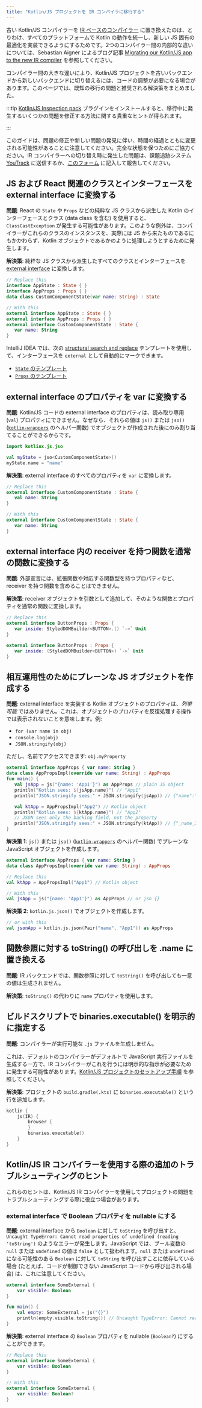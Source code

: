 ```yaml
---
title: "Kotlin/JS プロジェクトを IR コンパイラに移行する"
---
```

古い Kotlin/JS コンパイラーを [IR ベースのコンパイラー](js-ir-compiler) に置き換えたのは、とりわけ、すべてのプラットフォームで Kotlin の動作を統一し、新しい JS 固有の最適化を実装できるようにするためです。2つのコンパイラー間の内部的な違いについては、Sebastian Aigner によるブログ記事 [Migrating our Kotlin/JS app to the new IR compiler](https://dev.to/kotlin/migrating-our-kotlin-js-app-to-the-new-ir-compiler-3o6i) を参照してください。

コンパイラー間の大きな違いにより、Kotlin/JS プロジェクトを古いバックエンドから新しいバックエンドに切り替えるには、コードの調整が必要になる場合があります。このページでは、既知の移行の問題と推奨される解決策をまとめました。

:::tip
[Kotlin/JS Inspection pack](https://plugins.jetbrains.com/plugin/17183-kotlin-js-inspection-pack/) プラグインをインストールすると、移行中に発生するいくつかの問題を修正する方法に関する貴重なヒントが得られます。

:::

このガイドは、問題の修正や新しい問題の発見に伴い、時間の経過とともに変更される可能性があることに注意してください。完全な状態を保つためにご協力ください。IR コンパイラーへの切り替え時に発生した問題は、課題追跡システム [YouTrack](https://kotl.in/issue) に送信するか、[このフォーム](https://surveys.jetbrains.com/s3/ir-be-migration-issue) に記入して報告してください。

## JS および React 関連のクラスとインターフェースを external interface に変換する

**問題**: React の `State` や `Props` などの純粋な JS クラスから派生した Kotlin のインターフェースとクラス (data class を含む) を使用すると、`ClassCastException` が発生する可能性があります。このような例外は、コンパイラーがこれらのクラスのインスタンスを、実際には JS から来たものであるにもかかわらず、Kotlin オブジェクトであるかのように処理しようとするために発生します。

**解決策**: 純粋な JS クラスから派生したすべてのクラスとインターフェースを [external interface](js-interop#external-interfaces) に変換します。

```kotlin
// Replace this
interface AppState : State { }
interface AppProps : Props { }
data class CustomComponentState(var name: String) : State
```

```kotlin
// With this
external interface AppState : State { }
external interface AppProps : Props { }
external interface CustomComponentState : State {
   var name: String
}
```

IntelliJ IDEA では、次の [structural search and replace](https://www.jetbrains.com/help/idea/structural-search-and-replace.html) テンプレートを使用して、インターフェースを `external` として自動的にマークできます。
* [`State` のテンプレート](https://gist.github.com/SebastianAigner/62119536f24597e630acfdbd14001b98)
* [`Props` のテンプレート](https://gist.github.com/SebastianAigner/a47a77f5e519fc74185c077ba12624f9)

## external interface のプロパティを var に変換する

**問題**: Kotlin/JS コードの external interface のプロパティは、読み取り専用 (`val`) プロパティにできません。なぜなら、それらの値は `js()` または `jso()` ([`kotlin-wrappers`](https://github.com/JetBrains/kotlin-wrappers) のヘルパー関数) でオブジェクトが作成された後にのみ割り当てることができるからです。

```kotlin
import kotlinx.js.jso

val myState = jso<CustomComponentState>()
myState.name = "name"
```

**解決策**: external interface のすべてのプロパティを `var` に変換します。

```kotlin
// Replace this
external interface CustomComponentState : State {
   val name: String
}
```

```kotlin
// With this
external interface CustomComponentState : State {
   var name: String
}
```

## external interface 内の receiver を持つ関数を通常の関数に変換する

**問題**: 外部宣言には、拡張関数や対応する関数型を持つプロパティなど、receiver を持つ関数を含めることはできません。

**解決策**: receiver オブジェクトを引数として追加して、そのような関数とプロパティを通常の関数に変換します。

```kotlin
// Replace this
external interface ButtonProps : Props {
   var inside: StyledDOMBuilder<BUTTON>.() `->` Unit
}
```

```kotlin
external interface ButtonProps : Props {
   var inside: (StyledDOMBuilder<BUTTON>) `->` Unit
}
```

## 相互運用性のためにプレーンな JS オブジェクトを作成する

**問題**: external interface を実装する Kotlin オブジェクトのプロパティは、_列挙可能_ ではありません。これは、オブジェクトのプロパティを反復処理する操作では表示されないことを意味します。例:
* `for (var name in obj)`
* `console.log(obj)`
* `JSON.stringify(obj)`

ただし、名前でアクセスできます: `obj.myProperty`

```kotlin
external interface AppProps { var name: String }
data class AppPropsImpl(override var name: String) : AppProps
fun main() {
   val jsApp = js("{name: 'App1'}") as AppProps // plain JS object
   println("Kotlin sees: ${jsApp.name}") // "App1"
   println("JSON.stringify sees:" + JSON.stringify(jsApp)) // {"name":"App1"} - OK

   val ktApp = AppPropsImpl("App2") // Kotlin object
   println("Kotlin sees: ${ktApp.name}") // "App2"
   // JSON sees only the backing field, not the property
   println("JSON.stringify sees:" + JSON.stringify(ktApp)) // {"_name_3":"App2"}
}
```

**解決策 1**: `js()` または `jso()` ([`kotlin-wrappers`](https://github.com/JetBrains/kotlin-wrappers) のヘルパー関数) でプレーンな JavaScript オブジェクトを作成します。

```kotlin
external interface AppProps { var name: String }
data class AppPropsImpl(override var name: String) : AppProps
```

```kotlin
// Replace this
val ktApp = AppPropsImpl("App1") // Kotlin object
```

```kotlin
// With this
val jsApp = js("{name: 'App1'}") as AppProps // or jso {}
```

**解決策 2**: `kotlin.js.json()` でオブジェクトを作成します。

```kotlin
// or with this
val jsonApp = kotlin.js.json(Pair("name", "App1")) as AppProps
```

## 関数参照に対する toString() の呼び出しを .name に置き換える

**問題**: IR バックエンドでは、関数参照に対して `toString()` を呼び出しても一意の値は生成されません。

**解決策**: `toString()` の代わりに `name` プロパティを使用します。

## ビルドスクリプトで binaries.executable() を明示的に指定する

**問題**: コンパイラーが実行可能な `.js` ファイルを生成しません。

これは、デフォルトのコンパイラーがデフォルトで JavaScript 実行ファイルを生成する一方で、IR コンパイラーがこれを行うには明示的な指示が必要なために発生する可能性があります。[Kotlin/JS プロジェクトのセットアップ手順](js-project-setup#execution-environments) を参照してください。

**解決策**: プロジェクトの `build.gradle(.kts)` に `binaries.executable()` という行を追加します。

```kotlin
kotlin {
    js(IR) {
        browser {
        }
        binaries.executable()
    }
}
```

## Kotlin/JS IR コンパイラーを使用する際の追加のトラブルシューティングのヒント

これらのヒントは、Kotlin/JS IR コンパイラーを使用してプロジェクトの問題をトラブルシューティングする際に役立つ場合があります。

### external interface で Boolean プロパティを nullable にする

**問題**: external interface から `Boolean` に対して `toString` を呼び出すと、`Uncaught TypeError: Cannot read properties of undefined (reading 'toString')` のようなエラーが発生します。JavaScript では、ブール変数の `null` または `undefined` の値は `false` として扱われます。`null` または `undefined` になる可能性のある `Boolean` に対して `toString` を呼び出すことに依存している場合 (たとえば、コードが制御できない JavaScript コードから呼び出される場合) は、これに注意してください。

```kotlin
external interface SomeExternal {
    var visible: Boolean
}

fun main() {
    val empty: SomeExternal = js("{}")
    println(empty.visible.toString()) // Uncaught TypeError: Cannot read properties of undefined (reading 'toString')
}
```

**解決策**: external interface の `Boolean` プロパティを nullable (`Boolean?`) にすることができます。

```kotlin
// Replace this
external interface SomeExternal {
    var visible: Boolean
}
```

```kotlin
// With this
external interface SomeExternal {
    var visible: Boolean?
}
```